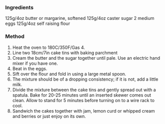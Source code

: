 ### Ingredients
125g/4oz butter or margarine, softened
125g/4oz caster sugar
2 medium eggs
125g/4oz self raising flour

### Method
1) Heat the oven to 180C/350F/Gas 4.
2) Line two 18cm/7in cake tins with baking parchment
3) Cream the butter and the sugar together until pale. Use an electric hand mixer if you have one.
4) Beat in the eggs.
5) Sift over the flour and fold in using a large metal spoon.
6) The mixture should be of a dropping consistency; if it is not, add a little milk.
7) Divide the mixture between the cake tins and gently spread out with a spatula. Bake for 20-25 minutes until an inserted skewer comes out clean. Allow to stand for 5 minutes before turning on to a wire rack to cool.
8) Sandwich the cakes together with jam, lemon curd or whipped cream and berries or just enjoy on its own.
